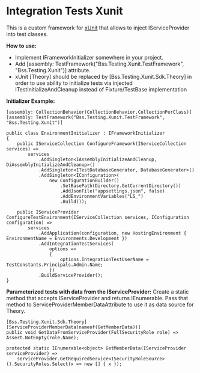 # Integration Tests Xunit

This is a custom framework for [xUnit](https://github.com/xunit/xunit) that allows to inject IServiceProvider into test classes.

**How to use:**
 - Implement IFrameworkInitializer somewhere in your project.
 - Add [assembly: TestFramework("Bss.Testing.Xunit.TestFramework", "Bss.Testing.Xunit")] attribute.
 - xUnit [Theory] should be replaced by [Bss.Testing.Xunit.Sdk.Theory] in order to use ability to initialize tests via injected ITestInitializeAndCleanup instead of Fixture/TestBase implementation
 
**Initializer Example:**
```
[assembly: CollectionBehavior(CollectionBehavior.CollectionPerClass)]
[assembly: TestFramework("Bss.Testing.Xunit.TestFramework", "Bss.Testing.Xunit")]

public class EnvironmentInitializer : IFrameworkInitializer
{
    public IServiceCollection ConfigureFramework(IServiceCollection services) =>
        services
            .AddSingleton<IAssemblyInitializeAndCleanup, DiAssemblyInitializeAndCleanup>()
            .AddSingleton<ITestDatabaseGenerator, DatabaseGenerator>()
            .AddSingleton<IConfiguration>(
                new ConfigurationBuilder()
                    .SetBasePath(Directory.GetCurrentDirectory())
                    .AddJsonFile("appsettings.json", false)
                    .AddEnvironmentVariables("LS_")
                    .Build());

    public IServiceProvider ConfigureTestEnvironment(IServiceCollection services, IConfiguration configuration) =>
        services
            .AddApplication(configuration, new HostingEnvironment { EnvironmentName = Environments.Development })
            .AddIntegrationTestServices(
                options =>
                {
                    options.IntegrationTestUserName = TestConstants.Principals.Admin.Name;
                })
            .BuildServiceProvider();
}
```

**Parameterized tests with data from the IServiceProvider:**
Create a static method that accepts IServiceProvider and returns IEnumerable<object>. Pass that method to ServiceProviderMemberDataAttribute to use it as data source for Theory.

```
[Bss.Testing.Xunit.Sdk.Theory]
[ServiceProviderMemberData(nameof(GetMemberData))]
public void GetDataFromServiceProvider(FullSecurityRole role) => Assert.NotEmpty(role.Name);

protected static IEnumerable<object> GetMemberData(IServiceProvider serviceProvider) =>
    serviceProvider.GetRequiredService<ISecurityRoleSource>().SecurityRoles.Select(x => new [] { x });
```